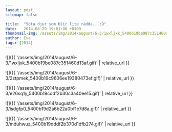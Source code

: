 ```yaml
---
layout: post
sitemap: false

title:  "Söta djur som blir lite rädda...:D"
date:   2014-08-29 19:01:06 +0100
thumbnail-img: /assets/img/2014/august/6-3/1wxljxk_5400b19be087c351460d13af.gif
author: Eva
tags: [2014]
---
```




![]({{ '/assets/img/2014/august/6-3/1wxljxk_5400b19be087c351460d13af.gif)'  | relative_url }}

![]({{ '/assets/img/2014/august/6-3/2ztpmek_5400b19c9606ee19380473ef.gif)'  | relative_url }}

![]({{ '/assets/img/2014/august/6-3/e26sq1y_5400b19cddf2b30c3a40ee15.gif)'  | relative_url }}

![]({{ '/assets/img/2014/august/6-3/isdgfp0_5400b19d2a6b22a0bf1e7d8a.gif)'  | relative_url }}

![]({{ '/assets/img/2014/august/6-3/mduhwuz_5400b19dddf2b370d1dfb274.gif)'  | relative_url }}

